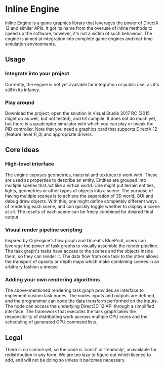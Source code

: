 Inline Engine
===

Inline Engine is a game graphics library that leverages the power of DirectX 12 and similar APIs. It got its name from the overuse of inline methods to speed up the software, however, it's not a victim of such behaviour. The engine is aimed at integration into complete game engines and real-time simulation environments.

Usage
---
### Integrate into your project
Currently, the engine is not yet available for integration or public use, as it's still in its infancy.

### Play around
Download the project, open the solution in Visual Studio 2017 RC (2015 might do as well, but not tested), and hit compile. It does not do much yet, but there is a quadcopter simulator with which you can play or tweak the PID controller. Note that you need a graphics card that supports DirectX 12 (feature level 11_0) and appropriate drivers.

Core ideas
---
### High-level interface
The engine exposes geometries, material and textures to work with. These are used as properties to describe an entity. Entities are grouped into multiple scenes that act like a virtual world. One might put terrain entities, lights, geometries or other types of objects into a scene. The purpose of having multiple scenes is to achieve the separation of 3D world, GUI and debug draw objects. With this, one might define completely different ways of rendering each scene, and can quickly toggle whether to display a scene at all. The results of each scene can be freely combined for desired final output.

### Visual render pipeline scripting
Inspired by CryEngine's flow graph and Unreal's BluePrint, users can leverage the power of task graphs to visually assemble the render pipeline. The task graph's tasks have access to the scenes and the objects inside them, so they can render it. The data flow from one task to the other allows the transport of opacity or depth maps which make combining scenes in an arbitrary fashion a breeze.

### Adding your own rendering algorithms
The above-mentioned rendering task graph provides an interface to implement custom task nodes. The nodes inputs and outputs are defined, and the programmer can code the data transform performed on the inputs. The node can access the underlying Direct3D 12 API through a simplified interface. The framework that executes the task graph takes the responsibility of distributing work accross multiple CPU cores and the scheduling of generated GPU command lists.

Legal
---
There is no licence yet, so the code is 'const' or 'readonly', unavailable for redistribution in any form. We are too lazy to figure out which licence to add, and will not be doing so unless it becomes necessary.

